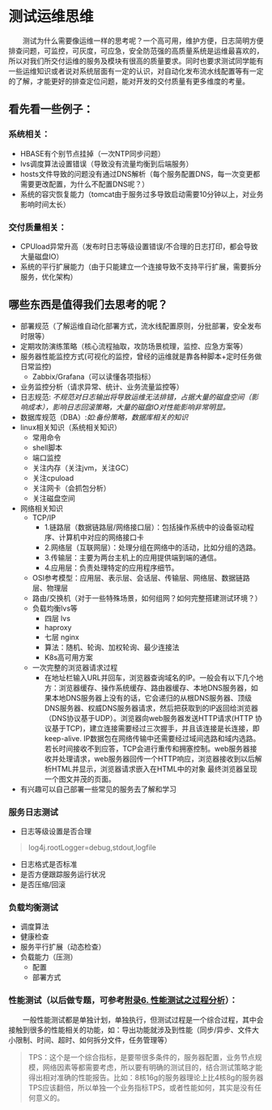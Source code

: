 # 测试运维思维

&#8195;&#8195;测试为什么需要像运维一样的思考呢？一个高可用，维护方便，日志简明方便排查问题，可监控，可灰度，可应急，安全防范强的高质量系统是运维最喜欢的，所以对我们所交付运维的服务及模块有很高的质量要求。同时也要求测试同学能有一些运维知识或者说对系统层面有一定的认识，对自动化发布流水线配置等有一定的了解，才能更好的排查定位问题，能对开发的交付质量有更多维度的考量。

## 看先看一些例子：

### 系统相关：
* HBASE有个别节点挂掉（一次NTP同步问题）
* lvs调度算法设置错误（导致没有流量均衡到后端服务）
* hosts文件导致的问题没有通过DNS解析（每个服务配置DNS，每一次变更都需要更改配置，为什么不配置DNS呢？）
* 系统的容灾恢复能力（tomcat由于服务过多导致启动需要10分钟以上，对业务影响时间太长）

### 交付质量相关：
* CPUload异常升高（发布时日志等级设置错误/不合理的日志打印，都会导致大量磁盘IO）
* 系统的平行扩展能力（由于只能建立一个连接导致不支持平行扩展，需要拆分服务，优化架构）

## 哪些东西是值得我们去思考的呢？
* 部署规范（了解运维自动化部署方式，流水线配置原则，分批部署，安全发布时限等）
* 定期攻防演练策略（核心流程抽取，攻防场景梳理，监控、应急方案等）
* 服务器性能监控方式(可视化的监控，曾经的运维就是靠各种脚本+定时任务做日常监控)
  * Zabbix/Grafana（可以读懂各项指标）
* 业务监控分析（请求异常、统计、业务流量监控等）
* 日志规范: _不规范对日志输出将导致运维无法排错，占据大量的磁盘空间（影响成本），影响日志回滚策略，大量的磁盘IO对性能影响非常明显。_
* 数据库规范（DBA）:_如:备份策略，数据库相关的知识_
* linux相关知识（系统相关知识）
  - 常用命令
  - shell脚本
  - 端口监控
  - 关注内存（关注jvm，关注GC）
  - 关注cpuload
  - 关注网卡（会抓包分析）
  - 关注磁盘空间
* 网络相关知识
  - TCP/IP
    - 1.链路层（数据链路层/网络接口层）：包括操作系统中的设备驱动程序、计算机中对应的网络接口卡 
    - 2.网络层（互联网层）：处理分组在网络中的活动，比如分组的选路。 
    - 3.传输层：主要为两台主机上的应用提供端到端的通信。 
    - 4.应用层：负责处理特定的应用程序细节。
  - OSI参考模型：应用层、表示层、会话层、传输层、网络层、数据链路层、物理层
  - 路由/交换机（对于一些特殊场景，如何组网？如何完整搭建测试环境？）
  - 负载均衡lvs等
    - 四层 lvs
    - haproxy
    - 七层 nginx
    - 算法：随机、轮询、加权轮询、最少连接法
    - K8s高可用方案
  - 一次完整的浏览器请求过程 
    -  在地址栏输入URL并回车，浏览器查询域名的IP。一般会有以下几个地方：浏览器缓存、操作系统缓存、路由器缓存、本地DNS服务器，如果本地DNS服务器上没有的话，它会递归的从根DNS服务器、顶级DNS服务器、权威DNS服务器请求，然后把获取到的IP返回给浏览器（DNS协议基于UDP）。浏览器向web服务器发送HTTP请求(HTTP 协议基于TCP)，建立连接需要经过三次握手，并且该连接是长连接，即keep-alive. IP数据包在网络传输中还需要经过域间选路和域内选路。若长时间接收不到应答，TCP会进行重传和拥塞控制。web服务器接收并处理请求，web服务器回传一个HTTP响应，浏览器接收到以后解析HTML并显示，浏览器请求嵌入在HTML中的对象 最终浏览器呈现一个图文并茂的页面。
* 有兴趣可以自己部署一些常见的服务去了解和学习

### 服务日志测试
- 日志等级设置是否合理
> log4j.rootLogger=debug,stdout,logfile  
- 日志格式是否标准
- 是否方便跟踪服务运行状况
- 是否压缩/回滚

### 负载均衡测试
- 调度算法
- 健康检查
- 服务平行扩展（动态检查）
- 负载能力（压测）
  - 配置
  - 部署方式

### 性能测试（以后做专题，可参考[附录6. 性能测试之过程分析](/appendix/性能测试之过程分析.md)）：
&#8195;&#8195;一般性能测试都是单独计划，单独执行，但测试过程是一个综合过程，其中会接触到很多的性能相关的功能，如：导出功能就涉及到性能（同步/异步、文件大小限制、时间、超时、如何拆分文件，任务管理等）
 > TPS：这个是一个综合指标，是要带很多条件的，服务器配置，业务节点规模，网络因素等都需要考虑，所以要有明确的测试目的，结合测试策略才能得出相对准确的性能报告。比如：8核16g的服务器理论上比4核8g的服务器TPS应该翻倍，所以单独一个业务指标TPS，或者性能如何，其实是没有任何意义的。

